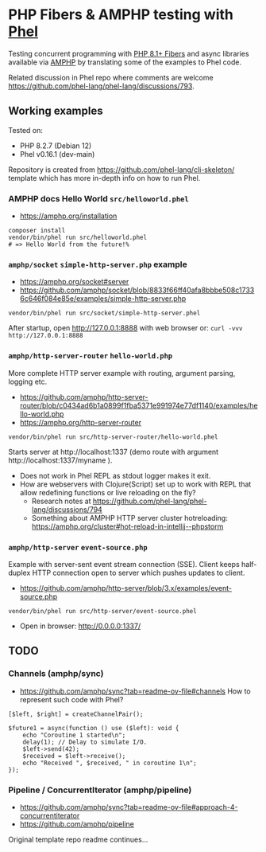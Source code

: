 # PHP Fibers & AMPHP testing with [Phel](https://phel-lang.org/)

Testing concurrent programming with [PHP 8.1+ Fibers](https://wiki.php.net/rfc/fibers) and async libraries available via [AMPHP](https://amphp.org/) by translating some of the examples to Phel code.

Related discussion in Phel repo where comments are welcome https://github.com/phel-lang/phel-lang/discussions/793.

## Working examples

Tested on:

- PHP 8.2.7 (Debian 12)
- Phel v0.16.1 (dev-main)

Repository is created from https://github.com/phel-lang/cli-skeleton/ template which has more in-depth info on how to run Phel.

### AMPHP docs Hello World `src/helloworld.phel`
- https://amphp.org/installation

```
composer install
vendor/bin/phel run src/helloworld.phel
# => Hello World from the future!%
```

### `amphp/socket` `simple-http-server.php` example
- https://amphp.org/socket#server
- https://github.com/amphp/socket/blob/8833f66ff40afa8bbbe508c17336c646f084e85e/examples/simple-http-server.php
```
vendor/bin/phel run src/socket/simple-http-server.phel
```

After startup, open http://127.0.0.1:8888 with web browser or: `curl -vvv http://127.0.0.1:8888`

### `amphp/http-server-router` `hello-world.php`
More complete HTTP server example with routing, argument parsing, logging etc.

- https://github.com/amphp/http-server-router/blob/c0434ad6b1a0899f1fba5371e991974e77df1140/examples/hello-world.php
- https://amphp.org/http-server-router

```
vendor/bin/phel run src/http-server-router/hello-world.phel
```

Starts server at http://localhost:1337 (demo route with argument http://localhost:1337/myname ).

- Does not work in Phel REPL as stdout logger makes it exit.
- How are webservers with Clojure(Script) set up to work with REPL that allow redefining functions or live reloading on the fly?
  - Research notes at https://github.com/phel-lang/phel-lang/discussions/794
  - Something about AMPHP HTTP server cluster hotreloading: https://amphp.org/cluster#hot-reload-in-intellij--phpstorm

### `amphp/http-server` `event-source.php`
Example with server-sent event stream connection (SSE).
Client keeps half-duplex HTTP connection open to server which pushes updates to client.
- https://github.com/amphp/http-server/blob/3.x/examples/event-source.php

```
vendor/bin/phel run src/http-server/event-source.phel
```

- Open in browser: http://0.0.0.0:1337/

## TODO
### Channels (amphp/sync)
- https://github.com/amphp/sync?tab=readme-ov-file#channels
How to represent such code with Phel?
```
[$left, $right] = createChannelPair();

$future1 = async(function () use ($left): void {
    echo "Coroutine 1 started\n";
    delay(1); // Delay to simulate I/O.
    $left->send(42);
    $received = $left->receive();
    echo "Received ", $received, " in coroutine 1\n";
});
```
### Pipeline / ConcurrentIterator (amphp/pipeline)
- https://github.com/amphp/sync?tab=readme-ov-file#approach-4-concurrentiterator
- https://github.com/amphp/pipeline

Original template repo readme continues...
